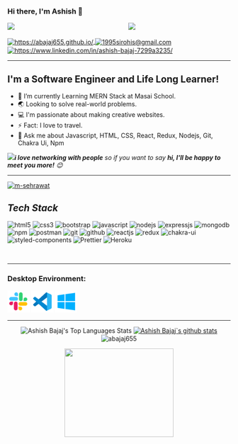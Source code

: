  ### Hi there, I'm Ashish 👋  
 <img align='right' src="https://analyticsindiamag.com/wp-content/uploads/2018/12/developer-dribbble.gif](https://thumbs.gfycat.com/EvilNextDevilfish-small.gif)" width="231">

  <a href="https://github.com/durgeshrai633/readme-typing-svg"><img src="https://readme-typing-svg.herokuapp.com?lines=Full+Stack+Web+Developer;&left=true&width=400&height=50"></a>

<a href="https://abajaj655.github.io/">
  <img align="center" src="https://img.shields.io/badge/Portfolio-18A303?style=for-the-badge&logo=ionic&logoColor=white" alt="https://abajaj655.github.io/" />
</a>
<a title="abajaj655@gmail.com" href="abajaj655@gmail.com">
  <img align="center" src="https://img.shields.io/badge/Gmail-D14836?style=for-the-badge&logo=gmail&logoColor=white" alt="1995sirohis@gmail.com" />
</a>
<a href="https://www.linkedin.com/in/ashish-bajaj-7299a3235/">
  <img align="center" src="https://img.shields.io/badge/LinkedIn-0077B5?style=for-the-badge&logo=linkedin&logoColor=white" alt="https://www.linkedin.com/in/ashish-bajaj-7299a3235/" />
</a>

---

## I'm a Software Engineer and Life Long Learner!
- 🌱 I’m currently Learning MERN Stack at Masai School.
- 🌏 Looking to solve real-world problems.
- 💻 I'm passionate about making creative websites.
- ⚡ Fact: I love to travel.
- 💬 Ask me about Javascript, HTML, CSS, React, Redux, Nodejs, Git, Chakra Ui, Npm
 
<img src="https://media.giphy.com/media/LnQjpWaON8nhr21vNW/giphy.gif" width="40"><em><b>i love networking with people</b> so if you want to say <b>hi, I'll be happy to meet you more!</b> :blush:</em>

---


 
<!----------------------------------- Profile View Section ------------------------------------>

<p align="left">
    <a href="https://github.com/abajaj655">
        <img src="https://komarev.com/ghpvc/?username=abajaj655&label=Profile%20views&color=0e75b6&style=flat" alt="m-sehrawat" />
    </a>
<!--     <a href="https://github.com/abajaj655?tab=followers">
        <img src="https://img.shields.io/github/followers/abajaj655t?label=Followers&style=social" alt="followers-count">
    </a> -->
</p>
 


<!----------------------------------- Tech Stack Section ------------------------------------>

<h2><i>Tech Stack</i></h2>

<p>
    <img src="https://img.shields.io/badge/HTML5-E34F26?style=for-the-badge&logo=html5&logoColor=white" alt="html5" />
    <img src="https://img.shields.io/badge/CSS3-1572B6?style=for-the-badge&logo=css3&logoColor=white" alt="css3" />
    <img src="https://img.shields.io/badge/Bootstrap-563D7C?style=for-the-badge&logo=bootstrap&logoColor=white" alt="bootstrap" />
    <img src="https://img.shields.io/badge/JavaScript-323330?style=for-the-badge&logo=javascript&logoColor=F7DF1E" alt="javascript" />
    <img src="https://img.shields.io/badge/Node.js-339933?style=for-the-badge&logo=nodedotjs&logoColor=white" alt="nodejs" />
    <img src="https://img.shields.io/badge/Express.js-000000?style=for-the-badge&logo=express&logoColor=white" alt="expressjs" />
    <img src="https://img.shields.io/badge/MongoDB-4EA94B?style=for-the-badge&logo=mongodb&logoColor=white" alt="mongodb" />
    <img src="https://img.shields.io/badge/npm-CB3837?style=for-the-badge&logo=npm&logoColor=white" alt="npm" />
    <img src="https://img.shields.io/badge/Postman-FF6C37?style=for-the-badge&logo=Postman&logoColor=white" alt="postman" />
    <img src="https://img.shields.io/badge/Git-f44d27?style=for-the-badge&logo=git&logoColor=white" alt="git" />
    <img src="https://img.shields.io/badge/GitHub-100000?style=for-the-badge&logo=github&logoColor=white" alt="github" />
    <img src="https://img.shields.io/badge/React-20232A?style=for-the-badge&logo=react&logoColor=61DAFB" alt="reactjs" />
    <img src="https://img.shields.io/badge/Redux-593D88?style=for-the-badge&logo=redux&logoColor=white" alt="redux" />
  <img src="https://img.shields.io/badge/Chakra%20UI-3bc7bd?style=for-the-badge&logo=chakraui&logoColor=white" alt="chakra-ui" />
 <img src="https://img.shields.io/badge/styled--components-DB7093?style=for-the-badge&logo=styled-components&logoColor=white" alt="styled-components" />
 <img alt="Prettier" src="https://img.shields.io/badge/-Prettier-F7B93E?style=flat-square&logo=prettier&logoColor=white" height="25px"/>
  <img alt="Heroku" src="https://img.shields.io/badge/-Heroku-430098?style=flat-square&logo=heroku&logoColor=white" height="25px"/>
</p>
<br>


---

### Desktop Environment:
<code><img height="50" src="https://raw.githubusercontent.com/sachinverma53121/sachinverma53121/master/icons/slack.png"></code>
<code><img height="50" src="https://raw.githubusercontent.com/sachinverma53121/sachinverma53121/master/icons/vsc.png"></code>
<code><img height="50" src="https://raw.githubusercontent.com/sachinverma53121/sachinverma53121/master/icons/win10.png"></code>

---


<p display="flex" align="center">
<img alt="Ashish Bajaj's Top Languages Stats"  src="https://github-readme-stats.vercel.app/api/top-langs/?username=abajaj655&hide=smalltalk&theme=algolia&layout=compact%22%20width=%22400" width="400" />



  <a href="https://github.com/abajaj655?tab=repositories">
    <img width="400" height="auto"  alt="Ashish Bajaj`s github stats" 
         src="https://github-readme-stats.vercel.app/api?username=abajaj655&show_icons=true&theme=algolia&count_private=true" />
  </a>
  
  <img align="center" src="https://github-readme-streak-stats.herokuapp.com/?user=abajaj655&hide=smalltalk&theme=algolia&layout=compact" alt="abajaj655" />
</p>

<p display="flex" align="center">
  <img align="center" src="https://activity-graph.herokuapp.com/graph?username=abajaj655&theme=gruvbox&hide_border=true&area=true" height="200px" width="70%"/>
<p>

 
